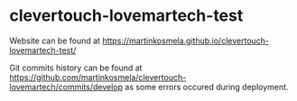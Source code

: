 # clevertouch-lovemartech-test

Website can be found at https://martinkosmela.github.io/clevertouch-lovemartech-test/

Git commits history can be found at https://github.com/martinkosmela/clevertouch-lovemartech/commits/develop as some errors occured during deployment.
